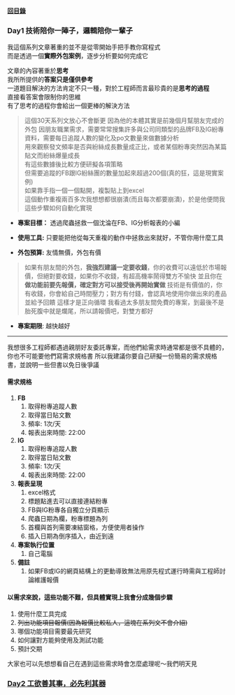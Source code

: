 #### [回目錄](../README.md)
### Day1 技術陪你一陣子，邏輯陪你一輩子

我這個系列文章著重的並不是從零開始手把手教你寫程式  
而是透過一個**實際外包案例**，逐步分析要如何完成它

文章的內容著重於**思考**  
我所所提供的**答案只是僅供參考**  
一道題目解決的方法肯定不只一種，對於工程師而言最珍貴的是**思考的過程**  
直接看答案會限制你的思維  
有了思考的過程你會給出一個更棒的解決方法  

>這個30天系列文放心不會斷更
因為他的本體其實是前幾個月幫朋友完成的外包
因朋友職業需求，需要常常搜集許多與公司同類型的品牌FB及IG紛專資料，需要每日追蹤人數的變化及po文數量來做數據分析  
用來觀察發文頻率是否與紛絲成長數量成正比，或者某個粉專突然因為某篇貼文而紛絲爆量成長  
有這些數據後比較方便研擬各項策略  
但需要追蹤的FB跟IG紛絲團的數量加起來超過200個(真的狂，這是現實案例)  
如果靠手指一個一個點開，複製貼上到excel  
這個動作重複兩百多次我想想都很崩潰(而且每次都要崩潰)，於是他便問我這些步驟如何自動化實現  

* **專案目標：**
透過爬蟲拯救一個沈淪在FB、IG分析報表的小編

* **使用工具:**
只要能把他從每天重複的動作中拯救出來就好，不管你用什麼工具

* **外包預算:**
友情無價，外包有價
>如果有朋友間的外包，**我強烈建議一定要收錢**，你的收費可以遠低於市場報價，但絕對要收錢，如果你不收錢，有超高機率鬧得雙方不愉快
並且你在**做功能前要先報價，確定對方可以接受後再開始實做**
技術是有價值的，你有收錢，你會給自己時間壓力；對方有付錢，會認真地使用你做出來的產品並給予回饋
這樣才是正向循環
我看過太多朋友間免費的專案，到最後不是胎死腹中就是爛尾，所以請報價吧，對雙方都好

* **專案期限**:
越快越好

----
我想很多工程師都遇過親朋好友委託專案，而他們給需求時通常都是很不具體的，你也不可能要他們寫需求規格書
所以我建議你要自己研擬一份簡易的需求規格書，並說明一些但書以免日後爭議

#### 需求規格
1. **FB**
    1. 取得粉專追蹤人數
    2. 取得當日貼文數
    3. 頻率: 1次/天
    4. 報表出來時間: 22:00
2. **IG**
    1. 取得粉專追蹤人數
    2. 取得當日貼文數
    3. 頻率: 1次/天
    4. 報表出來時間: 22:00
3. **報表呈現**
    1. excel格式
    2. 標題點進去可以直接連結粉專
    3. FB與IG粉專各自獨立分頁顯示
    4. 爬蟲日期為欄，粉專標題為列
    5. 首欄與首列需要凍結窗格，方便使用者操作
    6. 插入日期為倒序插入，由近到遠
4. **專案執行位置**
    1. 自己電腦
5. **備註**
    1. 如果FB或IG的網頁結構上的更動導致無法用原先程式運行時需與工程師討論維護報價

#### 以需求來說，這些功能不難，但具體實現上我會分成幾個步驟

1. 使用什麼工具完成
2. ~~列出功能項目報價(因為報價比較私人，這塊在系列文不會介紹)~~
3. 哪個功能項目需要最先研究
4. 如何讓對方能夠使用及測試功能
5. 預計交期

大家也可以先想想看自己在遇到這些需求時會怎麼處理呢～我們明天見

### [Day2 工欲善其事，必先利其器](../day2/README.md)